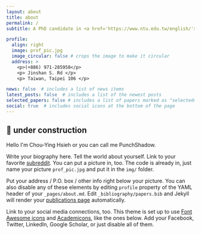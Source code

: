 ```yaml
---
layout: about
title: about
permalink: /
subtitle: A PhD candidate in <a href='https://www.ntu.edu.tw/english/'>National Taiwan University</a>.

profile:
  align: right
  image: prof_pic.jpg
  image_circular: false # crops the image to make it circular
  address: >
    <p>(+886) 971-285958</p>
    <p> Jinshan S. Rd </p>
    <p> Taiwan, Taipei 106 </p>

news: false  # includes a list of news items
latest_posts: false  # includes a list of the newest posts
selected_papers: false # includes a list of papers marked as "selected={true}"
social: true  # includes social icons at the bottom of the page
---
```


 ## :wrench: under construction
 
Hello I'm Chou-Ying Hsieh or you can call me PunchShadow. 

Write your biography here. Tell the world about yourself. Link to your favorite [subreddit](http://reddit.com). You can put a picture in, too. The code is already in, just name your picture `prof_pic.jpg` and put it in the `img/` folder.

Put your address / P.O. box / other info right below your picture. You can also disable any of these elements by editing `profile` property of the YAML header of your `_pages/about.md`. Edit `_bibliography/papers.bib` and Jekyll will render your [publications page](/al-folio/publications/) automatically.

Link to your social media connections, too. This theme is set up to use [Font Awesome icons](http://fortawesome.github.io/Font-Awesome/) and [Academicons](https://jpswalsh.github.io/academicons/), like the ones below. Add your Facebook, Twitter, LinkedIn, Google Scholar, or just disable all of them.
